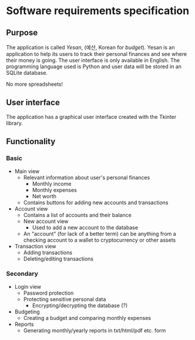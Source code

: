 # Software requirements specification

## Purpose

The application is called *Yesan*, (예산, Korean for *budget*). Yesan is an application to help its users to track their personal finances and see where their money is going. The user interface is only available in English. The programming language used is Python and user data will be stored in an SQLite database.

No more spreadsheets!

## User interface

The application has a graphical user interface created with the Tkinter library.

## Functionality

### Basic

- Main view
  - Relevant information about user's personal finances
    - Monthly income
    - Monthly expenses
    - Net worth
  - Contains buttons for adding new accounts and transactions
- Account view
  - Contains a list of accounts and their balance
  - New account view
    - Used to add a new account to the database
  - An "account" (for lack of a better term) can be anything from a checking account to a wallet to cryptocurrency or other assets
- Transaction view
  - Adding transactions
  - Deleting/editing transactions

### Secondary

- Login view
  - Password protection
  - Protecting sensitive personal data
    - Encrypting/decrypting the database (?)
- Budgeting
  - Creating a budget and comparing monthly expenses
- Reports
  - Generating monthly/yearly reports in txt/html/pdf etc. form
